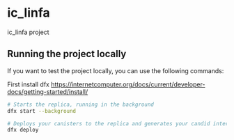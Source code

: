 # ic_linfa

ic_linfa project 
## Running the project locally

If you want to test the project locally, you can use the following commands:

First install dfx https://internetcomputer.org/docs/current/developer-docs/getting-started/install/
```bash
# Starts the replica, running in the background
dfx start --background

# Deploys your canisters to the replica and generates your candid interface
dfx deploy
```
